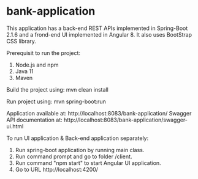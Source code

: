 # bank-application

This application has a back-end REST APIs implemented in Spring-Boot 2.1.6 and a frond-end UI implemented in Angular 8. It also uses BootStrap CSS library.

Prerequisit to run the project:
1. Node.js and npm
2. Java 11
3. Maven

Build the project using: mvn clean install

Run project using: mvn spring-boot:run

Application available at: http://localhost:8083/bank-application/
Swagger API documentation at: http://localhost:8083/bank-application/swagger-ui.html

To run UI application & Back-end application separately:
1. Run spring-boot application by running main class.
2. Run command prompt and go to folder /client.
3. Run command "npm start" to start Angular UI application.
4. Go to URL http://localhost:4200/
